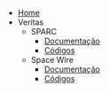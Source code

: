 - [Home](/)
- Veritas
  - SPARC
    - [Documentação](docs/veritas/sparc/documentation.md)
    - [Códigos](docs/veritas/sparc/codes.md)
  - Space Wire
    - [Documentação](docs/veritas/space-wire/documentation.md)
    - [Códigos](docs/veritas/space-wire/codes.md)
